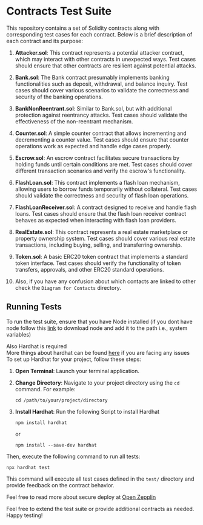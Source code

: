 # Contracts Test Suite

This repository contains a set of Solidity contracts along with corresponding test cases for each contract. Below is a brief description of each contract and its purpose:

1. **Attacker.sol**: This contract represents a potential attacker contract, which may interact with other contracts in unexpected ways. Test cases should ensure that other contracts are resilient against potential attacks.

2. **Bank.sol**: The Bank contract presumably implements banking functionalities such as deposit, withdrawal, and balance inquiry. Test cases should cover various scenarios to validate the correctness and security of the banking operations.

3. **BankNonReentrant.sol**: Similar to Bank.sol, but with additional protection against reentrancy attacks. Test cases should validate the effectiveness of the non-reentrant mechanism.

4. **Counter.sol**: A simple counter contract that allows incrementing and decrementing a counter value. Test cases should ensure that counter operations work as expected and handle edge cases properly.

5. **Escrow.sol**: An escrow contract facilitates secure transactions by holding funds until certain conditions are met. Test cases should cover different transaction scenarios and verify the escrow's functionality.

6. **FlashLoan.sol**: This contract implements a flash loan mechanism, allowing users to borrow funds temporarily without collateral. Test cases should validate the correctness and security of flash loan operations.

7. **FlashLoanReceiver.sol**: A contract designed to receive and handle flash loans. Test cases should ensure that the flash loan receiver contract behaves as expected when interacting with flash loan providers.

8. **RealEstate.sol**: This contract represents a real estate marketplace or property ownership system. Test cases should cover various real estate transactions, including buying, selling, and transferring ownership.

9. **Token.sol**: A basic ERC20 token contract that implements a standard token interface. Test cases should verify the functionality of token transfers, approvals, and other ERC20 standard operations.

10. Also, if you have any confusion about which contacts are linked to other check the `Diagram for Contacts` directory.

## Running Tests

To run the test suite, ensure that you have Node installed
(if you dont have node follow this [link](https://nodejs.org/en/download) to download node and add it to the path i.e., system variables) 

Also Hardhat is required<br>
More things about hardhat can be found [here](https://hardhat.org/hardhat-runner/docs/getting-started) if you are facing any issues<br>
To set up Hardhat for your project, follow these steps:

1. **Open Terminal**: Launch your terminal application.

2. **Change Directory**: Navigate to your project directory using the `cd` command. For example:
   ```shell
   cd /path/to/your/project/directory
   ```
3. **Install Hardhat**: Run the following Script to install Hardhat
   ```shell
   npm install hardhat
   ```
   or
   ```shell
   npm install --save-dev hardhat
   ```

Then, execute the following command to run all tests:

```shell
npx hardhat test
```

This command will execute all test cases defined in the `test/` directory and provide feedback on the contract behavior.

Feel free to read more about secure deploy at [Open Zepplin](https://www.openzeppelin.com/)

Feel free to extend the test suite or provide additional contracts as needed. Happy testing!
